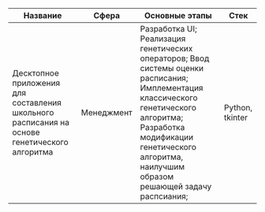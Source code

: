Название | Сфера | Основные этапы | Стек 
--- | --- | --- | --- |
Десктопное приложения для составления школьного расписания на основе генетического алгоритма | Менеджмент | Разработка UI; Реализация генетических операторов; Ввод системы оценки расписания; Имплементация классического генетического алгоритма; Разработка модификации генетического алгоритма, наилучшим образом решающей задачу распсиания; | Python, tkinter 
